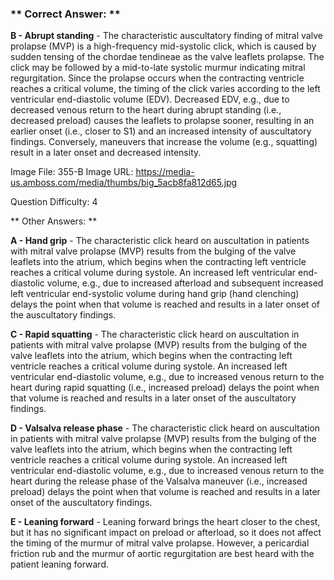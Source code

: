 ### ** Correct Answer: **

**B - Abrupt standing** - The characteristic auscultatory finding of mitral valve prolapse (MVP) is a high-frequency mid-systolic click, which is caused by sudden tensing of the chordae tendineae as the valve leaflets prolapse. The click may be followed by a mid-to-late systolic murmur indicating mitral regurgitation. Since the prolapse occurs when the contracting ventricle reaches a critical volume, the timing of the click varies according to the left ventricular end-diastolic volume (EDV). Decreased EDV, e.g., due to decreased venous return to the heart during abrupt standing (i.e., decreased preload) causes the leaflets to prolapse sooner, resulting in an earlier onset (i.e., closer to S1) and an increased intensity of auscultatory findings. Conversely, maneuvers that increase the volume (e.g., squatting) result in a later onset and decreased intensity.

Image File: 355-B
Image URL: https://media-us.amboss.com/media/thumbs/big_5acb8fa812d65.jpg

Question Difficulty: 4

** Other Answers: **

**A - Hand grip** - The characteristic click heard on auscultation in patients with mitral valve prolapse (MVP) results from the bulging of the valve leaflets into the atrium, which begins when the contracting left ventricle reaches a critical volume during systole. An increased left ventricular end-diastolic volume, e.g., due to increased afterload and subsequent increased left ventricular end-systolic volume during hand grip (hand clenching) delays the point when that volume is reached and results in a later onset of the auscultatory findings.

**C - Rapid squatting** - The characteristic click heard on auscultation in patients with mitral valve prolapse (MVP) results from the bulging of the valve leaflets into the atrium, which begins when the contracting left ventricle reaches a critical volume during systole. An increased left ventricular end-diastolic volume, e.g., due to increased venous return to the heart during rapid squatting (i.e., increased preload) delays the point when that volume is reached and results in a later onset of the auscultatory findings.

**D - Valsalva release phase** - The characteristic click heard on auscultation in patients with mitral valve prolapse (MVP) results from the bulging of the valve leaflets into the atrium, which begins when the contracting left ventricle reaches a critical volume during systole. An increased left ventricular end-diastolic volume, e.g., due to increased venous return to the heart during the release phase of the Valsalva maneuver (i.e., increased preload) delays the point when that volume is reached and results in a later onset of the auscultatory findings.

**E - Leaning forward** - Leaning forward brings the heart closer to the chest, but it has no significant impact on preload or afterload, so it does not affect the timing of the murmur of mitral valve prolapse. However, a pericardial friction rub and the murmur of aortic regurgitation are best heard with the patient leaning forward.

